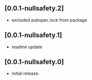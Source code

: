 
## [0.0.1-nullsafety.2]

* excluded pubspec.lock from package

## [0.0.1-nullsafety.1]

* readme update

## [0.0.1-nullsafety.0]

* initial release.
